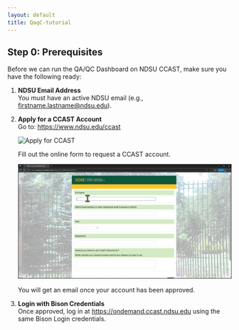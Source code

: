 ```yaml
---
layout: default
title: QaqC-tutorial
---
```


<link rel="stylesheet" href="assets/css/style.css">

<div class="step">

## Step 0: Prerequisites

Before we can run the QA/QC Dashboard on NDSU CCAST, make sure you have the following ready:

1. **NDSU Email Address**  
   You must have an active NDSU email (e.g., firstname.lastname@ndsu.edu).

2. **Apply for a CCAST Account**  
   Go to: <a href="https://www.ndsu.edu/ccast" target="_blank">https://www.ndsu.edu/ccast</a>

   ![Apply for CCAST](assets/1-Apply%20for%20CCAST.gif)

   Fill out the online form to request a CCAST account.

   ![Online Form](assets/2-Online%20form.gif)

   You will get an email once your account has been approved.

3. **Login with Bison Credentials**  
   Once approved, log in at <a href="https://ondemand.ccast.ndsu.edu" target="_blank">https://ondemand.ccast.ndsu.edu</a> using the same Bison Login credentials.

</div>
